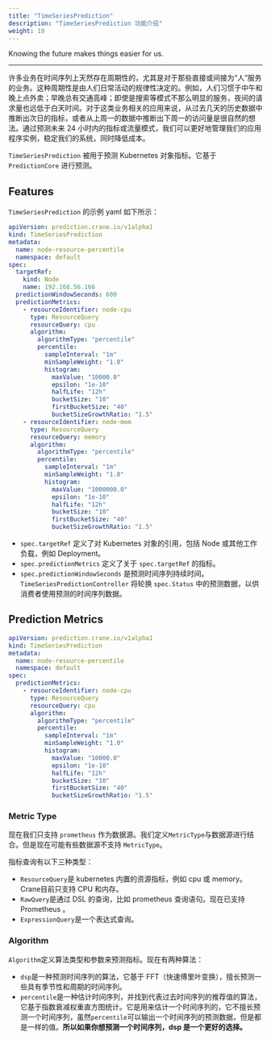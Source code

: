 ```yaml
---
title: "TimeSeriesPrediction"
description: "TimeSeriesPrediction 功能介绍"
weight: 19
---
```


Knowing the future makes things easier for us.

---

许多业务在时间序列上天然存在周期性的，尤其是对于那些直接或间接为“人”服务的业务。这种周期性是由人们日常活动的规律性决定的。例如，人们习惯于中午和晚上点外卖；早晚总有交通高峰；即使是搜索等模式不那么明显的服务，夜间的请求量也远低于白天时间。对于这类业务相关的应用来说，从过去几天的历史数据中推断出次日的指标，或者从上周一的数据中推断出下周一的访问量是很自然的想法。通过预测未来 24 小时内的指标或流量模式，我们可以更好地管理我们的应用程序实例，稳定我们的系统，同时降低成本。

`TimeSeriesPrediction` 被用于预测 Kubernetes 对象指标。它基于 `PredictionCore` 进行预测。

## Features
`TimeSeriesPrediction` 的示例 yaml 如下所示：

```yaml title="TimeSeriesPrediction"
apiVersion: prediction.crane.io/v1alpha1
kind: TimeSeriesPrediction
metadata:
  name: node-resource-percentile
  namespace: default
spec:
  targetRef:
    kind: Node
    name: 192.168.56.166
  predictionWindowSeconds: 600
  predictionMetrics:
    - resourceIdentifier: node-cpu
      type: ResourceQuery
      resourceQuery: cpu
      algorithm:
        algorithmType: "percentile"
        percentile:
          sampleInterval: "1m"
          minSampleWeight: "1.0"
          histogram:
            maxValue: "10000.0"
            epsilon: "1e-10"
            halfLife: "12h"
            bucketSize: "10"
            firstBucketSize: "40"
            bucketSizeGrowthRatio: "1.5"
    - resourceIdentifier: node-mem
      type: ResourceQuery
      resourceQuery: memory
      algorithm:
        algorithmType: "percentile"
        percentile:
          sampleInterval: "1m"
          minSampleWeight: "1.0"
          histogram:
            maxValue: "1000000.0"
            epsilon: "1e-10"
            halfLife: "12h"
            bucketSize: "10"
            firstBucketSize: "40"
            bucketSizeGrowthRatio: "1.5"
```

* `spec.targetRef` 定义了对 Kubernetes 对象的引用，包括 Node 或其他工作负载，例如 Deployment。
* `spec.predictionMetrics` 定义了关于 `spec.targetRef` 的指标。
* `spec.predictionWindowSeconds` 是预测时间序列持续时间。`TimeSeriesPredictionController` 将轮换 `spec.Status` 中的预测数据，以供消费者使用预测的时间序列数据。

## Prediction Metrics
```yaml title="TimeSeriesPrediction"
apiVersion: prediction.crane.io/v1alpha1
kind: TimeSeriesPrediction
metadata:
  name: node-resource-percentile
  namespace: default
spec:
  predictionMetrics:
    - resourceIdentifier: node-cpu
      type: ResourceQuery
      resourceQuery: cpu
      algorithm:
        algorithmType: "percentile"
        percentile:
          sampleInterval: "1m"
          minSampleWeight: "1.0"
          histogram:
            maxValue: "10000.0"
            epsilon: "1e-10"
            halfLife: "12h"
            bucketSize: "10"
            firstBucketSize: "40"
            bucketSizeGrowthRatio: "1.5"
```

### Metric Type

现在我们只支持 `prometheus` 作为数据源。我们定义`MetricType`与数据源进行结合。但是现在可能有些数据源不支持 `MetricType`。

指标查询有以下三种类型：

- `ResourceQuery`是 kubernetes 内置的资源指标，例如 cpu 或 memory。Crane目前只支持 CPU 和内存。
- `RawQuery`是通过 DSL 的查询，比如 prometheus 查询语句。现在已支持 Prometheus 。
- `ExpressionQuery`是一个表达式查询。


### Algorithm

`Algorithm`定义算法类型和参数来预测指标。现在有两种算法：

- `dsp`是一种预测时间序列的算法，它基于 FFT（快速傅里叶变换），擅长预测一些具有季节性和周期的时间序列。
- `percentile`是一种估计时间序列，并找到代表过去时间序列的推荐值的算法，它基于指数衰减权重直方图统计。它是用来估计一个时间序列的，它不擅长预测一个时间序列，虽然`percentile`可以输出一个时间序列的预测数据，但是都是一样的值。**所以如果你想预测一个时间序列，dsp 是一个更好的选择。**
 
